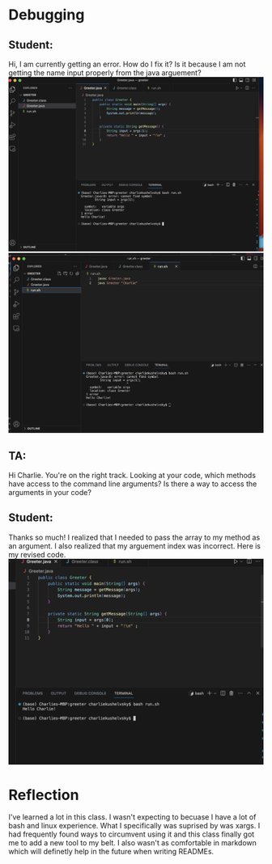 # Debugging

## Student:
Hi, I am currently getting an error. How do I fix it? Is it because I am not getting the name input properly from the java arguement?
![bug](https://raw.githubusercontent.com/charliekush/cse15l-lab-reports/3064364db198bfebdb6fe901db8388b1d1e38784/Screenshot%202023-12-04%20at%2011.55.20%20PM.png)
![run](https://raw.githubusercontent.com/charliekush/cse15l-lab-reports/3064364db198bfebdb6fe901db8388b1d1e38784/Screenshot%202023-12-04%20at%2011.55.24%20PM.png)

## TA:
Hi Charlie. You're on the right track. Looking at your code, which methods have access to the command line arguments? Is there a way to access the arguments in your code?

## Student:
Thanks so much! I realized that I needed to pass the array to my method as an argument. I also realized that my arguement index was incorrect. Here is my revised code.
![fix](https://raw.githubusercontent.com/charliekush/cse15l-lab-reports/aa8c06dfbcb2521c47d835e561b8988c0428d668/Screenshot%202023-12-04%20at%2011.54.27%20PM.png)


# Reflection

I've learned a lot in this class. I wasn't expecting to becuase I have a lot of bash and linux experience. What I specifically was suprised by was xargs. I had frequently found ways to circumvent using it and this class finally got me to add a new tool to my belt. I also wasn't as comfortable in markdown which will definetly help in the future when writing READMEs.
